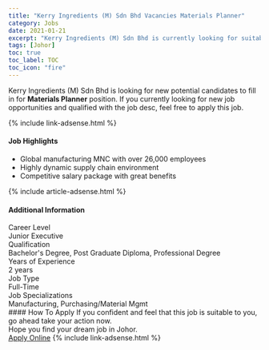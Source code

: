 ```yaml
---
title: "Kerry Ingredients (M) Sdn Bhd Vacancies Materials Planner" 
category: Jobs 
date: 2021-01-21 
excerpt: "Kerry Ingredients (M) Sdn Bhd is currently looking for suitable person to fill in the Materials Planner which positioned at Johor" 
tags: [Johor] 
toc: true 
toc_label: TOC 
toc_icon: "fire" 
--- 
```


<p>Kerry Ingredients (M) Sdn Bhd is looking for new potential candidates to fill in for <b>Materials Planner</b> position. If you currently looking for new job opportunities and qualified with the job desc, feel free to apply this job.
</p>{% include link-adsense.html %} 
<div><div><h4>Job Highlights</h4></div><div><ul><li><div><div><div><div></div></div></div><div><span>Global manufacturing MNC with over 26,000 employees</span></div></div></li><li><div><div><div><div></div></div></div><div><span>Highly dynamic supply chain environment</span></div></div></li><li><div><div><div><div></div></div></div><div><span>Competitive salary package with great benefits</span></div></div></li></ul></div></div> 
{% include article-adsense.html %} 
<div><div><h4>Additional Information</h4></div><div><div><div><div><div><div><div><span>Career Level</span></div><div><span>Junior Executive</span></div></div></div></div><div><div><div><div><span>Qualification</span></div><div><span>Bachelor's Degree, Post Graduate Diploma, Professional Degree</span></div></div></div></div><div><div><div><div><span>Years of Experience</span></div><div><span>2 years</span></div></div></div></div><div><div><div><div><span>Job Type</span></div><div><span>Full-Time</span></div></div></div></div><div><div><div><div><span>Job Specializations</span></div><div><span>Manufacturing, Purchasing/Material Mgmt</span></div></div></div></div></div></div></div></div> 
#### How To Apply 
If you confident and feel that this job is suitable to you, go ahead take your action now. <br/> 
Hope you find your dream job in Johor. <br/> 
<a href="https://www.jobstreet.com.my/en/job/materials-planner-4466811?jobId=jobstreet-my-job-4466811&sectionRank=26&token=0~2a37671a-a5e2-47b1-b754-f82d8a41a795&fr=SRP%20View%20In%20New%20Ta" class="btn btn--info" target="_blank" rel="nofollow noopenner">Apply Online</a> 
{% include link-adsense.html %} 